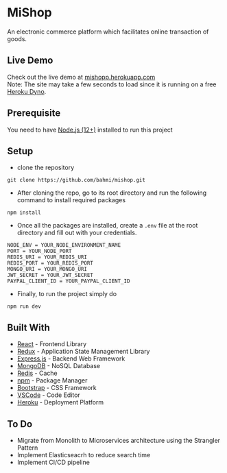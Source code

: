 # MiShop
An electronic commerce platform which facilitates online transaction of goods.

## Live Demo
Check out the live demo at [mishopp.herokuapp.com](https://mishopp.herokuapp.com/)  
Note: The site may take a few seconds to load since it is running on a free [Heroku Dyno](https://www.heroku.com/dynos).

## Prerequisite
You need to have [Node.js (12+)](https://nodejs.org/en/) installed to run this project

## Setup
- clone the repository
```
git clone https://github.com/bahmi/mishop.git
```
-  After cloning the repo, go to its root directory and run the following command to install required packages
```
npm install
```
- Once all the packages are installed, create a `.env` file at the root directory and fill out with your 
credentials.
```
NODE_ENV = YOUR_NODE_ENVIRONMENT_NAME
PORT = YOUR_NODE_PORT
REDIS_URI = YOUR_REDIS_URI
REDIS_PORT = YOUR_REDIS_PORT
MONGO_URI = YOUR_MONGO_URI
JWT_SECRET = YOUR_JWT_SECRET
PAYPAL_CLIENT_ID = YOUR_PAYPAL_CLIENT_ID
```
- Finally, to run the project simply do 
```
npm run dev
```

## Built With
- [React](https://reactjs.org/) - Frontend Library
- [Redux](https://redux.js.org/) - Application State Management Library
- [Express.js](https://expressjs.com/) - Backend Web Framework
- [MongoDB](https://www.mongodb.com/) - NoSQL Database
- [Redis](https://redis.io/) - Cache
- [npm](https://www.npmjs.com/) - Package Manager
- [Bootstrap](https://getbootstrap.com/) - CSS Framework
- [VSCode](https://code.visualstudio.com/) - Code Editor
- [Heroku](https://www.heroku.com/) - Deployment Platform

## To Do
- Migrate from Monolith to Microservices architecture using the Strangler Pattern 
- Implement Elasticseacrh to reduce search time
- Implement CI/CD pipeline